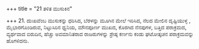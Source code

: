 +++
title = "21 ತಳಿತ ಮುಸುಕಿನ"

+++
21. ದುಃಖವೆಂಬ ಮುಸುಕನ್ನು ಧರಿಸಿದ, ಬೆರಳನ್ನು ಮೂಗಿನ ಮೇಲೆ ಇರಿಸಿದ, ನೆಲದ ಮೇಲಿನ ದೃಷ್ಟಿಯುಳ್ಳ , ಮೈಭಾರಗೊಂಡಿರುವ, ನಿಟ್ಟುಸಿರಿನ ಧ್ವನಿಯ, ಮೌನಪೂರ್ಣ ಮುಖದ, ಕೊರಗಿದ ನೆನಪುಗಳ, ಬತ್ತಿದ  ಪರಾಕ್ರಮದ, ವ್ಯರ್ಥವಾದ ಬಿರುದಿನ, ಹೆಚ್ಚು ಅವಮಾನಿತರಾದ ರಾಜರುಗಳನ್ನು ಶ್ರೇಷ್ಠ ಕರ್ಣನು ಕಂಡು ಘಟೋತ್ಕಚನ ಪರಾಕ್ರಮವನ್ನು ಹೊಗಳಿದನು.